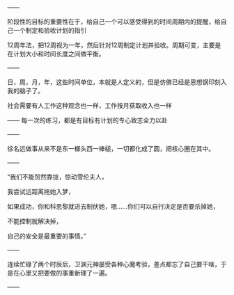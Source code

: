 ——

阶段性的目标的重要性在于，给自己一个可以感受得到的时间周期内的提醒，给自己一个制定和验收计划的指引

12周年法，把12周视为一年，然后针对12周制定计划并验收。周期可变，主要是在计划大小和时间长度之间做平衡。

——

日，周，月，年，这些时间单位，本就是人定义的，但是仿佛已经是思想钢印刻入我的脑子了。

社会需要有人工作这种观念也一样，工作按月获取收入也一样

——
每一次的练习，都是有目标有计划的专心致志全力以赴

——

徐名远做事从来不是东一榔头西一棒槌，一切都化成了圆，把核心圈在其中。

——

“我们不能贸然靠拢，惊动雪伦夫人，

我尝试远距离拖她入梦，

如果成功，你和科恩黎就进去制伏她，嗯……你们可以自行决定是否要杀掉她，

不能控制就解决掉，

自己的安全是最重要的事情。”

——

连续忙碌了两个时辰后，卫渊元神屡受各种心魔考验，差点都忘了自己要干啥，于是在心里又把要做的事重新理了一遍。

——

